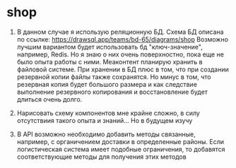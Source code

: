 # shop
 
1. В данном случае я использую реляционную БД. Схема БД описана по ссылке: https://drawsql.app/teams/bd-65/diagrams/shop
Возможно лучшим вариантом будет использовать бд "ключ-значение", например, Redis. Но я знаю о них очень поверхностно, пока еще не было опыта работы с ними. 
Меаконтент планирую хранить в файловой системе. При хранении в БД плюс в том, что при создании резервной копии файлы также сохранятся. Но минус в том, что резервная копия будет большого размера и как следствие выполнение резервного копирования и восстановление будет длиться очень долго. 

2. Нарисовать схему компонентов мне крайне сложно, в силу отсутствиия такого опыта и знаний... Но в будущем изучу
3. В API возможно необходимо добавить методы связанные, например, с органичением доставки в определенные районы. Если логистическая система имеет подобные ограничения, то добавятся соответствующие методы для получения этих методов